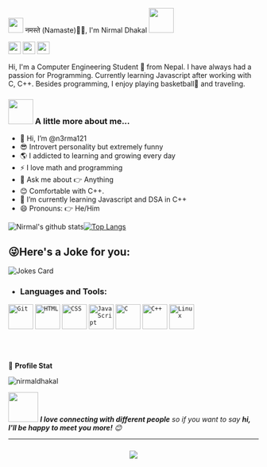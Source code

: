 <img src="https://emojis.slackmojis.com/emojis/images/1531849430/4246/blob-sunglasses.gif?1531849430" width="30"/> नमस्ते (Namaste)🙏🏻, I'm Nirmal Dhakal <img src="https://media.giphy.com/media/12oufCB0MyZ1Go/giphy.gif" width="50">

<p>
    <a href="mailto:nirmaldhakal2032@gmail.com"><img src="https://img.shields.io/badge/Email-%23E4405F.svg?&style=for-the-badge&logo=gmail&logoColor=white" height=25></a>
  <a href="https://twitter.com/n3rmaldhakal"><img src="https://img.shields.io/badge/twitter-%231DA1F2.svg?&style=for-the-badge&logo=twitter&logoColor=white" height=25></a>
  <a href="https://www.linkedin.com/in/n3rmaldhakal/"><img src="https://img.shields.io/badge/linkedin-%230077B5.svg?&style=for-the-badge&logo=linkedin&logoColor=white" height=25></a>
</p>
Hi, I'm a Computer Engineering Student 🚀 from Nepal. I have always had a passion for Programming. Currently learning Javascript after working with C, C++. Besides programming, I enjoy playing basketball🏀 and traveling.

### <img src="https://media.giphy.com/media/VgCDAzcKvsR6OM0uWg/giphy.gif" width="50"> A little more about me...  

- 👋 Hi, I’m @n3rma121
- 😎 Introvert personality but extremely funny
- 🌎 I addicted to learning and growing every day
- ⚡ I love math and programming
- 💬 Ask me about 👉 Anything
- 😊 Comfortable with C++.
- 🌱 I’m currently learning Javascript and DSA in C++
- 😄 Pronouns: 👉 He/Him

![Nirmal's github stats](https://github-readme-stats.vercel.app/api?username=n3rma121&count_private=true&show_icons=true&theme=dark)<a href="https://github.com/n3rma121">[![Top Langs](https://github-readme-stats.vercel.app/api/top-langs/?username=n3rma121&layout=compact&theme=dark)](https://github.com/n3rma121)</a>

<!--<p><img align="center" src="https://github-readme-streak-stats.herokuapp.com/?user=n3rma121&" alt="n3rma121" /></p> -->

## 😜Here's a Joke for you:
<img  src="https://readme-jokes.vercel.app/api" alt="Jokes Card" />

- <h3 align="left">Languages and Tools:</h3>
<div align="left">
	<code><img width="50" src="https://user-images.githubusercontent.com/25181517/192108372-f71d70ac-7ae6-4c0d-8395-51d8870c2ef0.png" alt="Git" title="Git"/></code>
	<code><img width="50" src="https://user-images.githubusercontent.com/25181517/192158954-f88b5814-d510-4564-b285-dff7d6400dad.png" alt="HTML" title="HTML"/></code>
	<code><img width="50" src="https://user-images.githubusercontent.com/25181517/183898674-75a4a1b1-f960-4ea9-abcb-637170a00a75.png" alt="CSS" title="CSS"/></code>
	<code><img width="50" src="https://user-images.githubusercontent.com/25181517/117447155-6a868a00-af3d-11eb-9cfe-245df15c9f3f.png" alt="JavaScript" title="JavaScript"/></code>
	<code><img width="50" src="https://user-images.githubusercontent.com/25181517/192106070-46255bcf-65e6-4c6b-a296-bf8d0d8fb2a7.png" alt="C" title="C"/></code>
	<code><img width="50" src="https://user-images.githubusercontent.com/25181517/192106073-90fffafe-3562-4ff9-a37e-c77a2da0ff58.png" alt="C++" title="C++"/></code>
	<code><img width="50" src="https://github.com/marwin1991/profile-technology-icons/assets/76662862/2481dc48-be6b-4ebb-9e8c-3b957efe69fa" alt="Linux" title="Linux"/></code>
</div>

<br> <br>

👨 **Profile Stat**

<p align="left"> <img src="https://komarev.com/ghpvc/?username=n3rma121&label=Visitors&color=0e75b6&style=flat" alt="nirmaldhakal" /> </p>



<img src="https://media.giphy.com/media/LnQjpWaON8nhr21vNW/giphy.gif" width="60"> <em><b>I love connecting with different people</b> so if you want to say <b>hi, I'll be happy to meet you more!</b> 😊</em>

<hr/>

<h3 align="center">
    <img src="https://readme-typing-svg.herokuapp.com/?font=Righteous&size=25&center=true&vCenter=true&width=500&height=70&duration=4000&lines=Thanks+for+visiting!+✌️;+Shoot+me+a+message+on+Linkedin!;I'm+always+down+to+collab+:)">
</h3>
